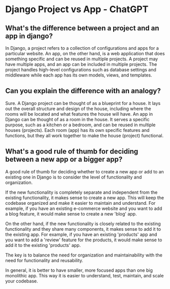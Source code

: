 # Django Project vs App - ChatGPT

## What's the difference between a project and an app in django?

In Django, a project refers to a collection of configurations and apps for a particular website. An app, on the other hand, is a web application that does something specific and can be reused in multiple projects. A project may have multiple apps, and an app can be included in multiple projects. The project handles high-level configurations such as database settings and middleware while each app has its own models, views, and templates.

## Can you explain the difference with an analogy?

Sure. A Django project can be thought of as a blueprint for a house. It lays out the overall structure and design of the house, including where the rooms will be located and what features the house will have. An app in Django can be thought of as a room in the house. It serves a specific purpose, such as a kitchen or a bedroom, and can be reused in multiple houses (projects). Each room (app) has its own specific features and functions, but they all work together to make the house (project) functional.

## What's a good rule of thumb for deciding between a new app or a bigger app?

A good rule of thumb for deciding whether to create a new app or add to an existing one in Django is to consider the level of functionality and organization.

If the new functionality is completely separate and independent from the existing functionality, it makes sense to create a new app. This will keep the codebase organized and make it easier to maintain and understand. For example, if you have an existing e-commerce website and you want to add a blog feature, it would make sense to create a new 'blog' app.

On the other hand, if the new functionality is closely related to the existing functionality and they share many components, it makes sense to add it to the existing app. For example, if you have an existing 'products' app and you want to add a 'review' feature for the products, it would make sense to add it to the existing 'products' app.

The key is to balance the need for organization and maintainability with the need for functionality and reusability.

In general, it is better to have smaller, more focused apps than one big monolithic app. This way it is easier to understand, test, maintain, and scale your codebase.

